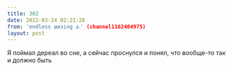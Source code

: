 ```yaml
---
title: 302
date: 2022-03-24 02:21:26
from: 'endless шизing ⍼' (channel1162404975)
layout: post
---
```


Я поймал дереал во сне, а сейчас проснулся и понял, что вообще-то так и должно быть
